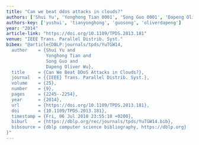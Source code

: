 ```yaml
---
title: "Can we beat ddos attacks in clouds?"
authors: ['Shui Yu', 'Yonghong Tian 0001', 'Song Guo 0001', 'Dapeng Oliver Wu']
authors-key: ['yushui', 'tianyonghong', 'guosong', 'oliverdapeng']
year: "2014"
article-link: "https://doi.org/10.1109/TPDS.2013.181"
venue: "IEEE Trans. Parallel Distrib. Syst."
bibex: "@article{DBLP:journals/tpds/YuTGW14,
  author    = {Shui Yu and
               Yonghong Tian and
               Song Guo and
               Dapeng Oliver Wu},
  title     = {Can We Beat DDoS Attacks in Clouds?},
  journal   = {{IEEE} Trans. Parallel Distrib. Syst.},
  volume    = {25},
  number    = {9},
  pages     = {2245--2254},
  year      = {2014},
  url       = {https://doi.org/10.1109/TPDS.2013.181},
  doi       = {10.1109/TPDS.2013.181},
  timestamp = {Fri, 06 Jul 2018 23:55:10 +0200},
  biburl    = {https://dblp.org/rec/journals/tpds/YuTGW14.bib},
  bibsource = {dblp computer science bibliography, https://dblp.org}
}"
---
```

